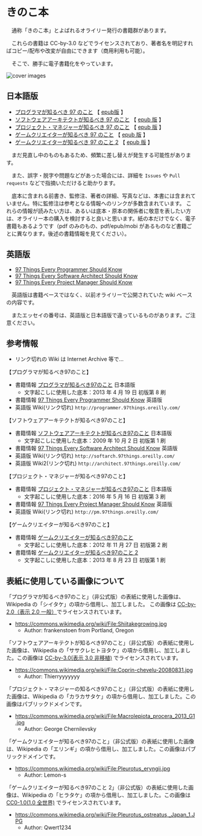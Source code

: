 # きのこ本

　通称「きのこ本」とよばれるオライリー発行の書籍群があります。

　これらの書籍は CC-by-3.0 などでライセンスされており、著者名を明記すればコピー/配布や改変が自由にできます（商用利用も可能）。

　そこで、勝手に電子書籍化をやっています。

![cover images](https://raw.githubusercontent.com/wiki/yoshi389111/kinokobooks/images/kinokobooks-logo.png)

## 日本語版

* [プログラマが知るべき 97 のこと](https://yoshi389111.github.io/kinokobooks/prog_ja/)
【 [epub版](https://github.com/yoshi389111/kinokobooks/blob/main/epub/prog97.epub?raw=true) 】
* [ソフトウェアアーキテクトが知るべき 97 のこと](https://yoshi389111.github.io/kinokobooks/soft_ja/)
【 [epub 版](https://github.com/yoshi389111/kinokobooks/blob/main/epub/soft97.epub?raw=true) 】
* [プロジェクト・マネジャーが知るべき 97 のこと](https://yoshi389111.github.io/kinokobooks/mngr_ja/)
【 [epub 版](https://github.com/yoshi389111/kinokobooks/blob/main/epub/mngr97.epub?raw=true) 】
* [ゲームクリエイターが知るべき 97 のこと](https://yoshi389111.github.io/kinokobooks/game1/)
【 [epub 版](https://github.com/yoshi389111/kinokobooks/blob/main/epub/game197.epub?raw=true) 】
* [ゲームクリエイターが知るべき 97 のこと 2](https://yoshi389111.github.io/kinokobooks/game2/)
【 [epub 版](https://github.com/yoshi389111/kinokobooks/blob/main/epub/game297.epub?raw=true) 】

　まだ見直し中のものもあるため、頻繁に差し替えが発生する可能性があります。

　また、誤字・脱字や問題などがあった場合には、詳細を `Issues` や `Pull requests` などで指摘いただけると助かります。

　底本に含まれる前書き、監修注、著者の詳細、写真などは、本書には含まれていません。特に監修注は参考となる情報へのリンクが多数含まれています。
これらの情報が読みたい方は、あるいは底本・原本の関係者に敬意を表したい方は、オライリー本の購入を検討すると良いと思います。紙の本だけでなく、電子書籍もあるようです（pdf のみのもの、pdf/epub/mobi があるものなど書籍ごとに異なります。後述の書籍情報を見てください）。

## 英語版

* [97 Things Every Programmer Should Know](https://yoshi389111.github.io/kinokobooks/prog_en/)
* [97 Things Every Software Architect Should Know](https://yoshi389111.github.io/kinokobooks/soft_en/)
* [97 Things Every Project Manager Should Know](https://yoshi389111.github.io/kinokobooks/mngr_en/)

　英語版は書籍ベースではなく、以前オライリーで公開されていた wiki ベースの内容です。

　またエッセイの番号は、英語版と日本語版で違っているものがあります。ご注意ください。

## 参考情報

* リンク切れの Wiki は Internet Archive 等で…

【プログラマが知るべき97のこと】

* 書籍情報 [プログラマが知るべき97のこと](https://www.oreilly.co.jp/books/9784873114798/) 日本語版
  * 文字起こしに使用した底本：2013 年 4 月 19 日 初版第 8 刷
* 書籍情報 [97 Things Every Programmer Should Know](http://oreilly.com/catalog/9780596809492/) 英語版
* 英語版 Wiki(リンク切れ) `http://programmer.97things.oreilly.com/`

【ソフトウェアアーキテクトが知るべき97のこと】

* 書籍情報 [ソフトウェアアーキテクトが知るべき97のこと](https://www.oreilly.co.jp/books/9784873114293/) 日本語版
  * 文字起こしに使用した底本：2009 年 10 月 2 日 初版第 1 刷
* 書籍情報 [97 Things Every Software Architect Should Know](http://oreilly.com/catalog/9780596522704/) 英語版
* 英語版 Wiki(リンク切れ) `http://softarch.97things.oreilly.com/`
* 英語版 Wiki2(リンク切れ) `http://architect.97things.oreilly.com/`

【プロジェクト・マネジャーが知るべき97のこと】

* 書籍情報 [プロジェクト・マネジャーが知るべき97のこと](https://www.oreilly.co.jp/books/9784873115108/) 日本語版
  * 文字起こしに使用した底本：2016 年 5 月 16 日 初版第 3 刷
* 書籍情報 [97 Things Every Project Manager Should Know](http://oreilly.com/catalog/9780596804152/) 英語版
* 英語版 Wiki(リンク切れ) `http://pm.97things.oreilly.com/`

【ゲームクリエイターが知るべき97のこと】

* 書籍情報 [ゲームクリエイターが知るべき97のこと](https://www.oreilly.co.jp/books/9784873115702/)
  * 文字起こしに使用した底本：2012 年 11 月 27 日 初版第 2 刷
* 書籍情報 [ゲームクリエイターが知るべき97のこと 2](https://www.oreilly.co.jp/books/9784873116228/)
  * 文字起こしに使用した底本：2013 年 8 月 23 日 初版第 1 刷

## 表紙に使用している画像について

「プログラマが知るべき97のこと」（非公式版）の表紙に使用した画像は、Wikipedia の「シイタケ」の項から借用し、加工しました。 この画像は [CC-by-2.0（表示 2.0 一般）](https://creativecommons.org/licenses/by/2.0/)でライセンスされています。

* https://commons.wikimedia.org/wiki/File:Shiitakegrowing.jpg
  * Author: frankenstoen from Portland, Oregon

「ソフトウェアアーキテクトが知るべき97のこと」（非公式版）の表紙に使用した画像は、Wikipedia の「ササクレヒトヨタケ」の項から借用し、加工しました。この画像は [CC-by-3.0(表示 3.0 非移植)](https://creativecommons.org/licenses/by/3.0/) でライセンスされています。

* https://commons.wikimedia.org/wiki/File:Coprin-chevelu-20080831.jpg
  * Author: Thierryyyyyyy

「プロジェクト・マネジャーの知るべき97のこと」（非公式版）の表紙に使用した画像は、Wikipedia の「カラカサタケ」の項から借用し、加工しました。この画像はパブリックドメインです。

* https://commons.wikimedia.org/wiki/File:Macrolepiota_procera_2013_G1.jpg
  * Author: George Chernilevsky


「ゲームクリエイターが知るべき97のこと」（非公式版）の表紙に使用した画像は、Wikipedia の「エリンギ」の項から借用し、加工しました。この画像はパブリックドメインです。

* https://commons.wikimedia.org/wiki/File:Pleurotus_eryngii.jpg
  * Author: Lemon-s


「ゲームクリエイターが知るべき97のこと 2」（非公式版）の表紙に使用した画像は、Wikipedia の「ヒラタケ」の項から借用し、加工しました。この画像は [CC0-1.0(1.0 全世界)](https://creativecommons.org/publicdomain/zero/1.0/) でライセンスされています。

* https://commons.wikimedia.org/wiki/File:Pleurotus_ostreatus,_Japan_1.JPG
  * Author: Qwert1234
